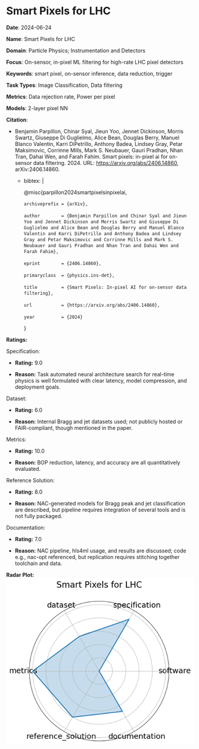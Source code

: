 # Smart Pixels for LHC


**Date**: 2024-06-24


**Name**: Smart Pixels for LHC


**Domain**: Particle Physics; Instrumentation and Detectors


**Focus**: On-sensor, in-pixel ML filtering for high-rate LHC pixel detectors


**Keywords**: smart pixel, on-sensor inference, data reduction, trigger


**Task Types**: Image Classification, Data filtering


**Metrics**: Data rejection rate, Power per pixel


**Models**: 2-layer pixel NN


**Citation**:


- Benjamin Parpillon, Chinar Syal, Jieun Yoo, Jennet Dickinson, Morris Swartz, Giuseppe Di Guglielmo, Alice Bean, Douglas Berry, Manuel Blanco Valentin, Karri DiPetrillo, Anthony Badea, Lindsey Gray, Petar Maksimovic, Corrinne Mills, Mark S. Neubauer, Gauri Pradhan, Nhan Tran, Dahai Wen, and Farah Fahim. Smart pixels: in-pixel ai for on-sensor data filtering. 2024. URL: https://arxiv.org/abs/2406.14860, arXiv:2406.14860.

  - bibtex: |

      @misc{parpillon2024smartpixelsinpixelai,

        archiveprefix = {arXiv},

        author        = {Benjamin Parpillon and Chinar Syal and Jieun Yoo and Jennet Dickinson and Morris Swartz and Giuseppe Di Guglielmo and Alice Bean and Douglas Berry and Manuel Blanco Valentin and Karri DiPetrillo and Anthony Badea and Lindsey Gray and Petar Maksimovic and Corrinne Mills and Mark S. Neubauer and Gauri Pradhan and Nhan Tran and Dahai Wen and Farah Fahim},

        eprint        = {2406.14860},

        primaryclass  = {physics.ins-det},

        title         = {Smart Pixels: In-pixel AI for on-sensor data filtering},

        url           = {https://arxiv.org/abs/2406.14860},

        year          = {2024}

      }



**Ratings:**


Specification:


  - **Rating:** 9.0


  - **Reason:** Task  automated neural architecture search for real-time physics  is well formulated with clear latency, model compression, and deployment goals.


Dataset:


  - **Rating:** 6.0


  - **Reason:** Internal Bragg and jet datasets used; not publicly hosted or FAIR-compliant, though mentioned in the paper.


Metrics:


  - **Rating:** 10.0


  - **Reason:** BOP reduction, latency, and accuracy are all quantitatively evaluated.


Reference Solution:


  - **Rating:** 8.0


  - **Reason:** NAC-generated models for Bragg peak and jet classification are described, but pipeline requires integration of several tools and is not fully packaged.


Documentation:


  - **Rating:** 7.0


  - **Reason:** NAC pipeline, hls4ml usage, and results are discussed; code  e.g., nac-opt  referenced, but replication requires stitching together toolchain and data.


**Radar Plot:**
 ![Smart Pixels For Lhc radar plot](../../tex/images/smart_pixels_for_lhc_radar.png)